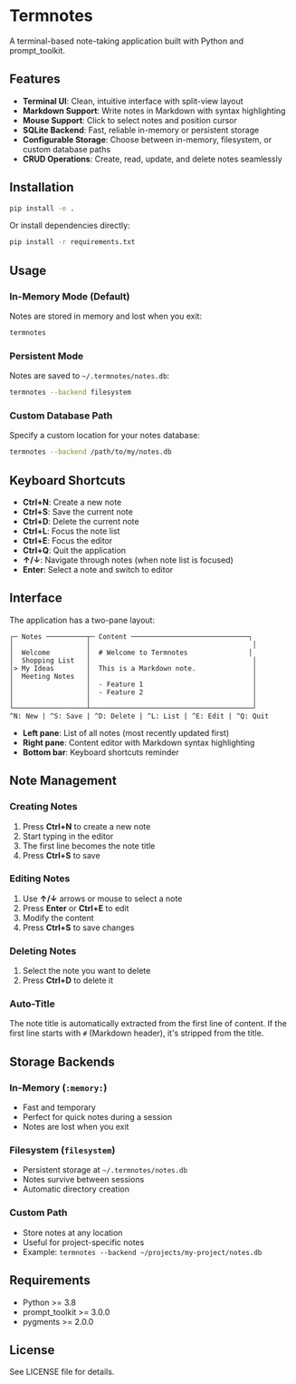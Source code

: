 # Termnotes

A terminal-based note-taking application built with Python and prompt_toolkit.

## Features

- **Terminal UI**: Clean, intuitive interface with split-view layout
- **Markdown Support**: Write notes in Markdown with syntax highlighting
- **Mouse Support**: Click to select notes and position cursor
- **SQLite Backend**: Fast, reliable in-memory or persistent storage
- **Configurable Storage**: Choose between in-memory, filesystem, or custom database paths
- **CRUD Operations**: Create, read, update, and delete notes seamlessly

## Installation

```bash
pip install -e .
```

Or install dependencies directly:

```bash
pip install -r requirements.txt
```

## Usage

### In-Memory Mode (Default)
Notes are stored in memory and lost when you exit:

```bash
termnotes
```

### Persistent Mode
Notes are saved to `~/.termnotes/notes.db`:

```bash
termnotes --backend filesystem
```

### Custom Database Path
Specify a custom location for your notes database:

```bash
termnotes --backend /path/to/my/notes.db
```

## Keyboard Shortcuts

- **Ctrl+N**: Create a new note
- **Ctrl+S**: Save the current note
- **Ctrl+D**: Delete the current note
- **Ctrl+L**: Focus the note list
- **Ctrl+E**: Focus the editor
- **Ctrl+Q**: Quit the application
- **↑/↓**: Navigate through notes (when note list is focused)
- **Enter**: Select a note and switch to editor

## Interface

The application has a two-pane layout:

```
┌─ Notes ──────────┬─ Content ─────────────────────────────┐
│                  │                                        │
│  Welcome         │  # Welcome to Termnotes               │
│  Shopping List   │                                        │
│> My Ideas        │  This is a Markdown note.              │
│  Meeting Notes   │                                        │
│                  │  - Feature 1                           │
│                  │  - Feature 2                           │
│                  │                                        │
└──────────────────┴────────────────────────────────────────┘
^N: New | ^S: Save | ^D: Delete | ^L: List | ^E: Edit | ^Q: Quit
```

- **Left pane**: List of all notes (most recently updated first)
- **Right pane**: Content editor with Markdown syntax highlighting
- **Bottom bar**: Keyboard shortcuts reminder

## Note Management

### Creating Notes
1. Press **Ctrl+N** to create a new note
2. Start typing in the editor
3. The first line becomes the note title
4. Press **Ctrl+S** to save

### Editing Notes
1. Use **↑/↓** arrows or mouse to select a note
2. Press **Enter** or **Ctrl+E** to edit
3. Modify the content
4. Press **Ctrl+S** to save changes

### Deleting Notes
1. Select the note you want to delete
2. Press **Ctrl+D** to delete it

### Auto-Title
The note title is automatically extracted from the first line of content. If the first line starts with `#` (Markdown header), it's stripped from the title.

## Storage Backends

### In-Memory (`:memory:`)
- Fast and temporary
- Perfect for quick notes during a session
- Notes are lost when you exit

### Filesystem (`filesystem`)
- Persistent storage at `~/.termnotes/notes.db`
- Notes survive between sessions
- Automatic directory creation

### Custom Path
- Store notes at any location
- Useful for project-specific notes
- Example: `termnotes --backend ~/projects/my-project/notes.db`

## Requirements

- Python >= 3.8
- prompt_toolkit >= 3.0.0
- pygments >= 2.0.0

## License

See LICENSE file for details.
